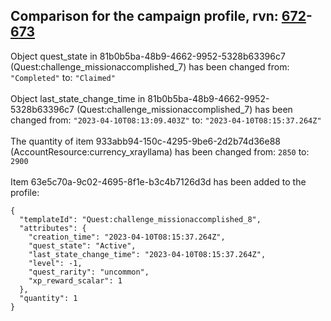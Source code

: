 ## Comparison for the campaign profile, rvn: [672](https://github.com/PRO100KatYT/FortniteProfileRevisions/tree/main/profiles/campaign/672%20campaign.json)-[673](https://github.com/PRO100KatYT/FortniteProfileRevisions/tree/main/profiles/campaign/673%20campaign.json)

Object quest_state in 81b0b5ba-48b9-4662-9952-5328b63396c7 (Quest:challenge_missionaccomplished_7) has been changed from: `"Completed"` to: `"Claimed"`
<br><br>
Object last_state_change_time in 81b0b5ba-48b9-4662-9952-5328b63396c7 (Quest:challenge_missionaccomplished_7) has been changed from: `"2023-04-10T08:13:09.403Z"` to: `"2023-04-10T08:15:37.264Z"`
<br><br>
The quantity of item 933abb94-150c-4295-9be6-2d2b74d36e88 (AccountResource:currency_xrayllama) has been changed from: `2850` to: `2900`
<br><br>
Item 63e5c70a-9c02-4695-8f1e-b3c4b7126d3d has been added to the profile:

```
{
  "templateId": "Quest:challenge_missionaccomplished_8",
  "attributes": {
    "creation_time": "2023-04-10T08:15:37.264Z",
    "quest_state": "Active",
    "last_state_change_time": "2023-04-10T08:15:37.264Z",
    "level": -1,
    "quest_rarity": "uncommon",
    "xp_reward_scalar": 1
  },
  "quantity": 1
}
```

<br><br>
